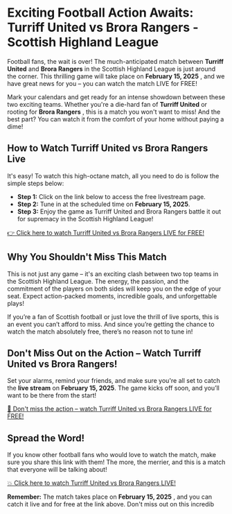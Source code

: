 # Exciting Football Action Awaits: Turriff United vs Brora Rangers - Scottish Highland League

Football fans, the wait is over! The much-anticipated match between **Turriff United** and **Brora Rangers** in the Scottish Highland League is just around the corner. This thrilling game will take place on **February 15, 2025** , and we have great news for you – you can watch the match LIVE for FREE!

Mark your calendars and get ready for an intense showdown between these two exciting teams. Whether you're a die-hard fan of **Turriff United** or rooting for **Brora Rangers** , this is a match you won't want to miss! And the best part? You can watch it from the comfort of your home without paying a dime!

## How to Watch Turriff United vs Brora Rangers Live

It's easy! To watch this high-octane match, all you need to do is follow the simple steps below:

- **Step 1:** Click on the link below to access the free livestream page.
- **Step 2:** Tune in at the scheduled time on **February 15, 2025**.
- **Step 3:** Enjoy the game as Turriff United and Brora Rangers battle it out for supremacy in the Scottish Highland League!

[👉 Click here to watch Turriff United vs Brora Rangers LIVE for FREE!](https://tinyurl.com/livestreamfreeo?st=Turriff+United+vs+Brora+Rangers&si=ghc)

## Why You Shouldn't Miss This Match

This is not just any game – it's an exciting clash between two top teams in the Scottish Highland League. The energy, the passion, and the commitment of the players on both sides will keep you on the edge of your seat. Expect action-packed moments, incredible goals, and unforgettable plays!

If you’re a fan of Scottish football or just love the thrill of live sports, this is an event you can’t afford to miss. And since you’re getting the chance to watch the match absolutely free, there’s no reason not to tune in!

## Don't Miss Out on the Action – Watch Turriff United vs Brora Rangers!

Set your alarms, remind your friends, and make sure you're all set to catch the **live stream** on **February 15, 2025**. The game kicks off soon, and you’ll want to be there from the start!

[🎉 Don't miss the action – watch Turriff United vs Brora Rangers LIVE for FREE!](https://tinyurl.com/livestreamfreeo?st=Turriff+United+vs+Brora+Rangers&si=ghc)

## Spread the Word!

If you know other football fans who would love to watch the match, make sure you share this link with them! The more, the merrier, and this is a match that everyone will be talking about!

[💥 Click here to watch Turriff United vs Brora Rangers LIVE!](https://tinyurl.com/livestreamfreeo?st=Turriff+United+vs+Brora+Rangers&si=ghc)

**Remember:** The match takes place on **February 15, 2025** , and you can catch it live and for free at the link above. Don't miss out on this incredib
